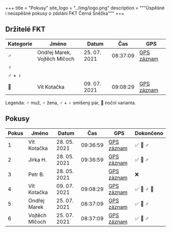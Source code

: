 +++
title = "Pokusy"
site_logo = "../img/logo.png"
description = """Úspěšné i neúspěšné pokusy o zdolání FKT Černá Sněžka"""
+++

## Držitelé FKT

| Kategorie | Jméno                        | Datum        | Čas      | GPS                                                           |
|-----------|------------------------------|--------------|----------|---------------------------------------------------------------|
| ♂️         | Ondřej Marek, Vojtěch Mlčoch | 25. 07. 2021 | 08:37:09 | [GPS záznam](//sports-tracker.com/workout/ondejmarek/60fd568e8d65591692983948) |
| ♀️         |                              |              |          |                                                               |
| ♂️  + ♀️    |                              |              |          |                                                               |
| 🌌        | Vít Kotačka                  | 09. 07. 2021 | 09:08:29 | [GPS záznam](//connect.garmin.com/modern/activity/7099008235) |

Legenda: ♂️  muž, ♀️  žena, ♂️  + ♀️ smíšený pár, 🌌 noční varianta.

## Pokusy

| Pokus | Jméno              | Datum        | Čas      | GPS                                                           | Dokončeno   | 
|-------|--------------------|--------------|----------|---------------------------------------------------------------|-------------|
|     1 | Vít Kotačka        | 28. 05. 2021 | 09:36:59 | [GPS záznam](//connect.garmin.com/modern/activity/6857600703) | ✅ 🥉 ♂️     |
|     2 | Jirka H.           | 28. 05. 2021 | 09:36:59 | [GPS záznam](//connect.garmin.com/modern/activity/6857600703) | ✅ 🥉 ♂️     |
|     3 | Petr B.            | 28. 05. 2021 |          | [GPS záznam](//www.strava.com/activities/5372534529)          | ❌          |
|     4 | Vít Kotačka        | 09. 07. 2021 | 09:08:29 | [GPS záznam](//connect.garmin.com/modern/activity/7099008235) | ✅ 🥈 ♂️  🌌 |
|     5 | Ondřej Marek       | 25. 07. 2021 | 08:37:09 | [GPS záznam](//sports-tracker.com/workout/ondejmarek/60fd568e8d65591692983948) | ✅ 🥇 ♂️  |
|     6 | Vojtěch Mlčoch     | 25. 07. 2021 | 08:37:09 | [GPS záznam](//sports-tracker.com/workout/ondejmarek/60fd568e8d65591692983948) | ✅ 🥇 ♂️  |
